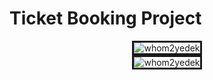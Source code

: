 #  Ticket Booking Project

<div align="center">
	<img src="https://i.ibb.co/qxB4hsQ/2021-12-24-00-14-44.png" alt="whom2yedek" border="3">
</div>

<div align="center">
	<img src="https://i.ibb.co/cJV4fNb/2022-08-06-19-55-33.png" alt="whom2yedek" border="3">
</div>
